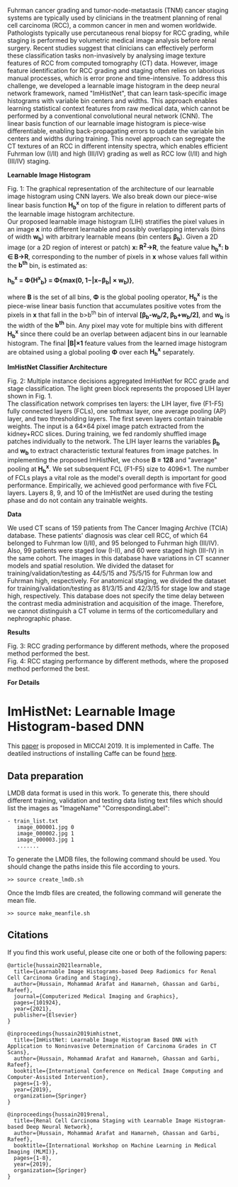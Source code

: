 Fuhrman cancer grading and tumor-node-metastasis (TNM) cancer staging systems are typically used by clinicians in the treatment planning of renal cell carcinoma (RCC), a common cancer in men and women worldwide. Pathologists typically use percutaneous renal biopsy for RCC grading, while staging is performed by volumetric medical image analysis before renal surgery. Recent studies suggest that clinicians can effectively perform these classification tasks non-invasively by analysing image texture features of RCC from computed tomography (CT) data. However, image feature identification for RCC grading and staging often relies on laborious manual processes, which is error prone and time-intensive. To address this challenge, we developed a learnable image histogram in the deep neural network framework, named "ImHistNet", that can learn task-specific image histograms with variable bin centers and widths. This approach enables learning statistical context features from raw medical data, which cannot be performed by a conventional convolutional neural network (CNN). The linear basis function of our learnable image histogram is piece-wise differentiable, enabling back-propagating errors to update the variable bin centers and widths during training. This novel approach can segregate the CT textures of an RCC in different intensity spectra, which enables efficient Fuhrman low (I/II) and high (III/IV) grading as well as RCC low (I/II) and high (III/IV) staging. 

<strong>Learnable Image Histogram</strong>

<div class="row">
    <div class="col-sm mt-3 mt-md-0">
        <img class="img-fluid rounded z-depth-1" src="{{ '/assets/img/r1_fig1.png' | relative_url }}" alt="" title="example image"/>
    </div>
</div>
<div class="caption">
    Fig. 1: The graphical representation of the architecture of our learnable image histogram using CNN layers. We also break down our piece-wise linear basis function <b>H<sub>b</sub><sup>x</sup></b> on top of the figure in relation to different parts of the learnable image histogram architecture.
</div>
Our proposed learnable image histogram (LIH) stratifies the pixel values in an image <b>x</b> into different learnable and possibly overlapping intervals (bins of width <b>w<sub>b</sub></b>) with arbitrary learnable means (bin centers <b>β<sub>b</sub></b>). Given a 2D image (or a 2D region of interest or patch) <b>x: R<sup>2</sup>→R</b>, the feature value <b>h<sub>b</sub><sup>x</sup>: b ∈ B→R</b>, corresponding to the number of pixels in <b>x</b> whose values fall within the <b>b<sup>th</sup></b> bin, is estimated as:

<b>h<sub>b</sub><sup>x</sup> = Φ{H<sup>x</sup><sub>b</sub>} = Φ{max(0, 1−|x−β<sub>b</sub>| × w<sub>b</sub>)}</b>,

where <b>B</b> is the set of all bins, <b>Φ</b> is the global pooling operator, <b>H<sub>b</sub><sup>x</sup></b> is the piece-wise linear basis function that accumulates positive votes from the pixels in <b>x</b> that fall in the b>b<sup>th</sup></b> bin of interval <b>[β<sub>b</sub>-w<sub>b</sub>/2, β<sub>b</sub>+w<sub>b</sub>/2]</b>, and <b>w<sub>b</sub></b> is the width of the <b>b<sup>th</sup></b> bin. Any pixel may vote for multiple bins with different <b>H<sub>b</sub><sup>x</sup></b> since there could be an overlap between adjacent bins in our learnable histogram. The final <b>|B|×1</b> feature values from the learned image histogram are obtained using a global pooling <b>Φ</b> over each <b>H<sub>b</sub><sup>x</sup></b> separately.

<strong>ImHistNet Classifier Architecture</strong>

<div class="row">
    <div class="col-sm mt-3 mt-md-0">
        <img class="img-fluid rounded z-depth-1" src="{{ '/assets/img/r1_fig2.png' | relative_url }}" alt="" title="example image"/>
    </div>
</div>
<div class="caption">
    Fig. 2: Multiple instance decisions aggregated ImHistNet for RCC grade and stage classification. The light green block represents the proposed LIH layer shown in Fig. 1.
</div>
The classification network comprises ten layers: the LIH layer, five (F1-F5) fully connected layers (FCLs), one softmax layer, one average pooling (AP) layer, and two thresholding layers. The first seven layers contain trainable weights. The input is a 64×64 pixel image patch extracted from the kidney+RCC slices. During training, we fed randomly shuffled image patches individually to the network. The LIH layer learns the variables <b>β<sub>b</sub></b> and <b>w<sub>b</sub></b> to extract characteristic textural features from image patches. In implementing the proposed ImHistNet, we chose <b>B = 128</b> and "average" pooling at <b>H<sub>b</sub><sup>x</sup></b>. We set subsequent FCL (F1-F5) size to 4096×1. The number of FCLs plays a vital role as the model's overall depth is important for good performance. Empirically, we achieved good performance with five FCL layers. Layers 8, 9, and 10 of the ImHistNet are used during the testing phase and do not contain any trainable weights.

<strong>Data</strong>

We used CT scans of 159 patients from The Cancer Imaging Archive (TCIA) database. These patients' diagnosis was clear cell RCC, of which 64 belonged to Fuhrman low (I/II), and 95 belonged to Fuhrman high (III/IV). Also, 99 patients were staged low (I-II), and 60 were staged high (III-IV) in the same cohort. The images in this database have variations in CT scanner models and spatial resolution. We divided the dataset for training/validation/testing as 44/5/15 and 75/5/15 for Fuhrman low and Fuhrman high, respectively. For anatomical staging, we divided the dataset for training/validation/testing as 81/3/15 and 42/3/15 for stage low and stage high, respectively. This database does not specify the time delay between the contrast media administration and acquisition of the image. Therefore, we cannot distinguish a CT volume in terms of the corticomedullary and nephrographic phase.

<strong>Results</strong>

<div class="row">
    <div class="col-sm mt-3 mt-md-0">
        <img class="img-fluid rounded z-depth-1" src="{{ '/assets/img/r1_fig3.png' | relative_url }}" alt="" title="example image"/>
    </div>
</div>
<div class="caption">
    Fig. 3: RCC grading performance by different methods, where the proposed method performed the best.
</div>
<div class="row">
    <div class="col-sm mt-3 mt-md-0">
        <img class="img-fluid rounded z-depth-1" src="{{ '/assets/img/r1_fig4.png' | relative_url }}" alt="" title="example image"/>
    </div>
</div>
<div class="caption">
    Fig. 4: RCC staging performance by different methods, where the proposed method performed the best.
</div>

<strong>For Details</strong>



# ImHistNet: Learnable Image Histogram-based DNN

This [paper](http://ece.ubc.ca/~bisicl/papers/mahmiccai19.pdf) is proposed in MICCAI 2019. It is implemented in Caffe. The deatiled instructions of installing Caffe can be found [here](http://caffe.berkeleyvision.org/installation.html). 

## Data preparation
LMDB data format is used in this work. To generate this, there should different training, validation and testing data listing text files which should list the images as "ImageName" "CorrespondingLabel":
```
- train_list.txt
   image_000001.jpg 0
   image_000002.jpg 1
   image_000003.jpg 1
   .......
```
To generate the LMDB files, the following command should be used. You should change the paths inside this file according to yours.

```
>> source create_lmdb.sh
```

Once the lmdb files are created, the following command will generate the mean file. 
```
>> source make_meanfile.sh
```

## Citations
If you find this work useful, please cite one or both of the following papers:
```
@article{hussain2021learnable,
  title={Learnable Image Histograms-based Deep Radiomics for Renal Cell Carcinoma Grading and Staging},
  author={Hussain, Mohammad Arafat and Hamarneh, Ghassan and Garbi, Rafeef},
  journal={Computerized Medical Imaging and Graphics},
  pages={101924},
  year={2021},
  publisher={Elsevier}
}
```

```
@inproceedings{hussain2019imhistnet,
  title={ImHistNet: Learnable Image Histogram Based DNN with Application to Noninvasive Determination of Carcinoma Grades in CT Scans},
  author={Hussain, Mohammad Arafat and Hamarneh, Ghassan and Garbi, Rafeef},
  booktitle={International Conference on Medical Image Computing and Computer-Assisted Intervention},
  pages={1-9},
  year={2019},
  organization={Springer}
}
```

```
@inproceedings{hussain2019renal,
  title={Renal Cell Carcinoma Staging with Learnable Image Histogram-based Deep Neural Network},
  author={Hussain, Mohammad Arafat and Hamarneh, Ghassan and Garbi, Rafeef},
  booktitle={International Workshop on Machine Learning in Medical Imaging (MLMI)},
  pages={1-8},
  year={2019},
  organization={Springer}
}
```
